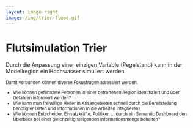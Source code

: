 ```yaml
---
layout: image-right
image: /img/trier-flood.gif
---
```


# Flutsimulation Trier

Durch die Anpassung einer einzigen Variable (Pegelstand) kann in der Modellregion ein Hochwasser simuliert werden.

<div style="font-size: 80%">

Damit verbunden können diverse Fokusfragen adressiert werden.
* Wie können gefährdete Personen in einer betroffenen Region identifiziert und über Gefahren informiert werden? 
* Wie kann man freiwillige Helfer in Krisengebieten schnell durch die Bereitstellung benötigter Daten und Informationen in die Arbeiten integrieren? 
* Wie können Entscheider, Einsatzkräfte, Politiker, … durch ein Semantic Dashboard den Überblick bei einer gleichzeitig steigenden Informationsmenge behalten?

</div>
